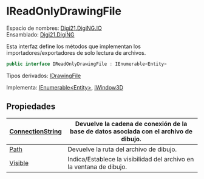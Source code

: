# IReadOnlyDrawingFile

Espacio de nombres: [Digi21.DigiNG.IO](/digi3d-net/programacion/.net/referencia/digi21.diging/digi21.diging.io/)\
Ensamblado: [Digi21.DigiNG](/digi3d-net/programacion/.net/referencia/digi21.diging.plugin/digi21.diging/)

Esta interfaz define los métodos que implementan los importadores/exportadores de solo lectura de archivos.

```csharp
public interface IReadOnlyDrawingFile : IEnumerable<Entity>
```

Tipos derivados: [IDrawingFile](/digi3d-net/programacion/.net/referencia/digi21.diging/digi21.diging.io/interfaces/idrawingfile/)

Implementa: [IEnumerable\<Entity>](https://docs.microsoft.com/en-us/dotnet/api/system.collections.generic.ienumerable-1?view=net-5.0), [IWindow3D](/digi3d-net/programacion/.net/referencia/digi21.diging/digi21.math/interfaces/iwindow3d/)

## Propiedades

| [ConnectionString](/digi3d-net/programacion/.net/referencia/digi21.diging/digi21.diging.io/interfaces/ireadonlydrawingfile/propiedades/connectionstring.md) | Devuelve la cadena de conexión de la base de datos asociada con el archivo de dibujo. |
| --------------------------------------------------- | ------------------------------------------------------------------------------------- |
| [Path](/digi3d-net/programacion/.net/referencia/digi21.diging/digi21.diging.io/interfaces/ireadonlydrawingfile/propiedades/path.md)                         | Devuelve la ruta del archivo de dibujo.                                               |
| [Visible](/digi3d-net/programacion/.net/referencia/digi21.diging/digi21.diging.io/interfaces/ireadonlydrawingfile/propiedades/visible.md)                   | Indica/Establece la visibilidad del archivo en la ventana de dibujo.                  |

##

